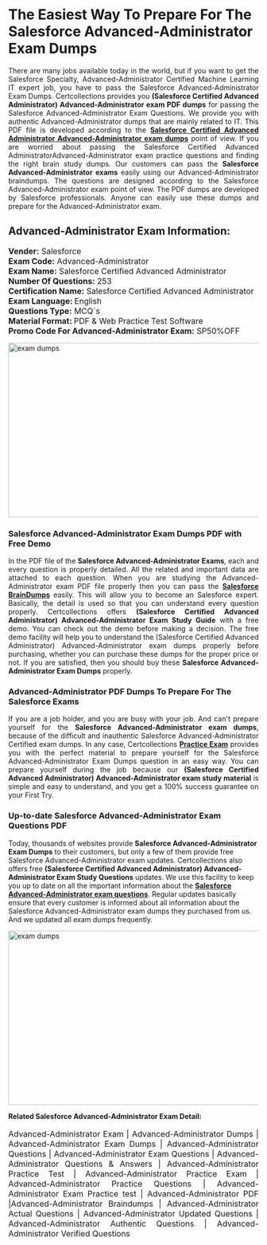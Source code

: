 <h1>The Easiest Way To Prepare For The Salesforce Advanced-Administrator Exam Dumps</h1> <p style="text-align:justify">There are many jobs available today in the world, but if you want to get the Salesforce Specialty, Advanced-Administrator Certified Machine Learning IT expert job, you have to pass the Salesforce Advanced-Administrator Exam Dumps. Certcollections provides you <strong>(Salesforce Certified Advanced Administrator) Advanced-Administrator exam PDF dumps</strong> for passing the Salesforce Advanced-Administrator Exam Questions. We provide you with authentic Advanced-Administrator dumps that are mainly related to IT. This PDF file is developed according to the <a href="https://www.certsofficial.com/salesforce/advanced-administrator-questions"><strong>Salesforce Certified Advanced Administrator Advanced-Administrator exam dumps</strong></a> point of view. If you are worried about passing the Salesforce Certified Advanced AdministratorAdvanced-Administrator exam practice questions and finding the right brain study dumps. Our customers can pass the <strong>Salesforce Advanced-Administrator exams </strong>easily using our Advanced-Administrator braindumps. The questions are designed according to the Salesforce Advanced-Administrator exam point of view. The PDF dumps are developed by Salesforce professionals. Anyone can easily use these dumps and prepare for the Advanced-Administrator exam.</p> <h2><strong>Advanced-Administrator Exam Information:</strong></h2> <p><span style="font-size:16px"><strong>Vender:</strong> Salesforce<br /> <strong>Exam Code:</strong> Advanced-Administrator<br /> <strong>Exam Name:</strong> Salesforce Certified Advanced Administrator<br /> <strong>Number Of Questions:</strong> 253<br /> <strong>Certification Name:</strong> Salesforce Certified Advanced Administrator<br /> <strong>Exam Language: </strong>English<br /> <strong>Questions Type:</strong> MCQ`s<br /> <strong>Material Format: </strong>PDF & Web Practice Test Software<br /> <strong>Promo Code For Advanced-Administrator Exam:</strong> SP50%OFF</span></p> <p><a href="https://www.certsofficial.com/salesforce/advanced-administrator-questions" rel="no-follow"><img alt="exam dumps" src="https://www.certcollections.com/uploads/content/certsofficial.jpg" style="height:350px; width:750px" /></a></p> <h3><strong>Salesforce Advanced-Administrator Exam Dumps PDF with Free Demo</strong></h3> <p style="text-align:justify">In the PDF file of the <strong>Salesforce Advanced-Administrator Exams</strong>, each and every question is properly detailed. All the related and important data are attached to each question. When you are studying the Advanced-Administrator exam PDF file properly then you can pass the <a href="https://www.certsofficial.com/salesforce-dumps"><strong>Salesforce BrainDumps</strong></a> easily. This will allow you to become an Salesforce expert. Basically, the detail is used so that you can understand every question properly. Certcollections offers <strong>(Salesforce Certified Advanced Administrator) Advanced-Administrator Exam Study Guide</strong> with a free demo. You can check out the demo before making a decision. The free demo facility will help you to understand the (Salesforce Certified Advanced Administrator) Advanced-Administrator exam dumps properly before purchasing, whether you can purchase these dumps for the proper price or not. If you are satisfied, then you should buy these <strong>Salesforce Advanced-Administrator Exam Dumps</strong> properly.</p> <h3><strong>Advanced-Administrator PDF Dumps To Prepare For The Salesforce Exams</strong></h3> <p style="text-align:justify">If you are a job holder, and you are busy with your job. And can't prepare yourself for the <strong>Salesforce Advanced-Administrator exam dumps</strong>, because of the difficult and inauthentic Salesforce Advanced-Administrator Certified exam dumps. In any case, Certcollections <strong><a href="https://www.certsofficial.com/">Practice Exam</a></strong> provides you with the perfect material to prepare yourself for the Salesforce Advanced-Administrator Exam Dumps question in an easy way. You can prepare yourself during the job because our <strong>(Salesforce Certified Advanced Administrator) Advanced-Administrator exam study material</strong> is simple and easy to understand, and you get a 100% success guarantee on your First Try.</p> <h3><strong>Up-to-date Salesforce Advanced-Administrator Exam Questions PDF</strong></h3> <p>Today, thousands of websites provide <strong>Salesforce Advanced-Administrator Exam Dumps</strong> to their customers, but only a few of them provide free Salesforce Advanced-Administrator exam updates. Certcollections also offers free <strong>(Salesforce Certified Advanced Administrator) Advanced-Administrator Exam Study Questions</strong> updates. We use this facility to keep you up to date on all the important information about the <a href="https://www.certsofficial.com/salesforce/advanced-administrator-questions"><strong>Salesforce Advanced-Administrator exam questions</strong></a>. Regular updates basically ensure that every customer is informed about all information about the Salesforce Advanced-Administrator exam dumps they purchased from us. And we updated all exam dumps frequently.</p> <p><a href="https://www.certsofficial.com/salesforce/advanced-administrator-questions"><img alt="exam dumps " src="https://www.certcollections.com/uploads/content/certsofficial2.jpg" style="height:350px; width:750px" /></a></p> <p style="text-align:justify"><span style="font-size:14px"><strong>Related Salesforce Advanced-Administrator Exam Detail:</strong></span><br /> <br /> <span style="font-size:16px">Advanced-Administrator Exam | Advanced-Administrator Dumps | Advanced-Administrator Exam Dumps | Advanced-Administrator Questions | Advanced-Administrator Exam Questions | Advanced-Administrator Questions & Answers | Advanced-Administrator Practice Test | Advanced-Administrator Practice Exam | Advanced-Administrator Practice Questions | Advanced-Administrator Exam Practice test | Advanced-Administrator PDF |Advanced-Administrator Braindumps | Advanced-Administrator Actual Questions | Advanced-Administrator Updated Questions | Advanced-Administrator Authentic Questions | Advanced-Administrator Verified Questions</span></p>
